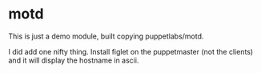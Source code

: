 # motd #

This is just a demo module, built copying puppetlabs/motd.

I did add one nifty thing.  Install figlet on the puppetmaster (not the clients) and it will display the hostname in ascii.

